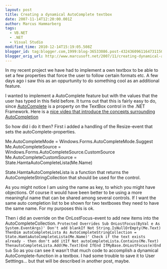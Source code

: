 ```yaml
---
layout: post
title: Creating a dynamical AutoComplete textbox
date: 2007-11-14T12:20:00.001Z
author: Marcus Hammarberg
tags:
  - VB.NET
  - .NET
  - Visual Studio
modified_time: 2010-12-14T15:19:05.508Z
blogger_id: tag:blogger.com,1999:blog-36533086.post-4324360961164731150
blogger_orig_url: http://www.marcusoft.net/2007/11/creating-dynamical-autocomplete-textbox.html
---
```


In my recent project we have had to implement a own textbox to be
able to set a few properties that force the user to follow certain
formats etc. A few days ago i saw this as an oppurtunity to do something
cool as an additional feature.

I wanted to implement a AutoComplete feature but with the values that
the user has typed in this field before. It turns out that this is
fairly easy to do, since
[AutoComplete](http://msdn2.microsoft.com/en-us/library/system.windows.forms.autocompletemode.aspx)
is a property on the TextBox control in the .NET Framework. Here is a
[nice video that introduce the concepts surrounding
AutoCompletion](http://download.microsoft.com/download/3/a/a/3aaf9e08-9d28-4e75-9da0-6ba3f65efb6e/7usingautocomplete.wmv)

So how did i do it then?
First i added a handling of the Resize-event that sets the
autoComplete-properties.

   Me.AutoCompleteMode = Windows.Forms.AutoCompleteMode.Suggest
    Me.AutoCompleteSource = Windows.Forms.AutoCompleteSource.CustomSource
    Me.AutoCompleteCustomSource = State.HamtaAutoCompleteLista(Me.Name)

State.HamtaAutoCompleteLista is a function that returns the
AutoCompleteStringCollection that should be used for the control.

As you might notice I am using the name as key, to which you might have
objections. Of course it would have been better to be using a more
meaningful name that can be shared among several controls. If I want the
same auto completion list to be shown for two textboxes they need to
have the same name. For my purposes this is ok.

Then i did an override on the OnLostFocus-event to add new items into
the AutoCompleteCollection.
`Protected Overrides Sub OnLostFocus(ByVal e As System.EventArgs)' Don't add blankIf Not String.IsNullOrEmpty(Me.Text) ThenDim autoCompleteLista As AutoCompleteStringCollection = State.HamtaAutoCompleteLista(Me.Name)' Check if the text exists already - then don't add itIf Not autoCompleteLista.Contains(Me.Text) ThenautoCompleteLista.Add(Me.Text)End IfEnd IfMyBase.OnLostFocus(e)End Sub`
So as you can see it wasn't that much code to accomplish a dynamical
AutoComplete-function in a textbox.
I had some trouble to save it to User Setttings... but that will be
described in another post, maybe.

